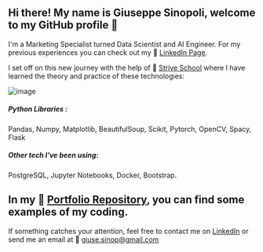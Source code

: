 ## Hi there! My name is Giuseppe Sinopoli, welcome to my GitHub profile 👋

I'm a Marketing Specialist turned Data Scientist and AI Engineer. For my previous experiences you can check out my :link: [LinkedIn Page](https://www.linkedin.com/in/giuseppe-sinopoli/).

I set off on this new journey with the help of :link: [Strive School](https://strive.school/) where I have learned the theory and practice of these technologies:


![image](https://user-images.githubusercontent.com/84836591/152047001-67b8e420-ff22-4a34-b5eb-749f77a9acca.png)

##### Python Libraries :

Pandas, Numpy, Matplotlib, BeautifulSoup, Scikit, Pytorch, OpenCV, Spacy, Flask

##### Other tech I've been using:
PostgreSQL, Jupyter Notebooks, Docker, Bootstrap.








## In my :file_folder: [Portfolio Repository](https://github.com/GiuseppeSinopoli/Portfolio), you can find some examples of my coding.

If something catches your attention, feel free to contact me on [LinkedIn](https://www.linkedin.com/in/giuseppe-sinopoli/) or send me an email at :email: [giuse.sinop@gmail.com](mailto:giuse.sinop@gmail.com?subject=[GitHub]%20Source%20Han%20Sans)





<!--
**GiuseppeSinopoli/GiuseppeSinopoli** is a ✨ _special_ ✨ repository because its `README.md` (this file) appears on your GitHub profile.

Here are some ideas to get you started:

- 🔭 I’m currently working on ...
- 🌱 I’m currently learning ...
- 👯 I’m looking to collaborate on ...
- 🤔 I’m looking for help with ...
- 💬 Ask me about ...
- 📫 How to reach me: ...
- 😄 Pronouns: ...
- ⚡ Fun fact: ...
-->
